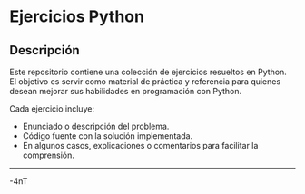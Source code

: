 # Ejercicios Python

## Descripción

Este repositorio contiene una colección de ejercicios resueltos en Python. El objetivo es servir como material de práctica y referencia para quienes desean mejorar sus habilidades en programación con Python.

Cada ejercicio incluye:

- Enunciado o descripción del problema.
- Código fuente con la solución implementada.
- En algunos casos, explicaciones o comentarios para facilitar la comprensión.

---

-4nT
